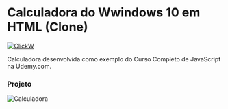 # Calculadora do Wwindows 10 em HTML (Clone)

[![ClickW](https://www.clickw.com.br/img/png/logo_clickw_FB_v1.fw.png)](https://www.clickw.com.br)

Calculadora desenvolvida como exemplo do Curso Completo de JavaScript na Udemy.com.

### Projeto
![Calculadora](https://firebasestorage.googleapis.com/v0/b/hcode-com-br.appspot.com/o/calculadora-hcode-win.png?alt=media&token=218a8f2a-b800-4d03-92e8-9e493a4e949f)
